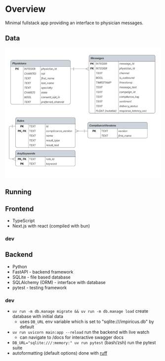 # Overview
Minimal fullstack app providing an interface to physician messages.
## Data
![db-diagram](assets/db-diagram.png)
## Running
## Frontend
- TypeScript
- Next.js with react (compiled with bun)
### dev
## Backend
- Python
- FastAPI - backend framework
- SQLite - file based database
- SQLAlchemy (ORM) - interface with database
- pytest - testing framework
### dev
- `uv run -m db.manage migrate && uv run -m db.manage load` create database with initial data
    - uses `DB_URL` env variable which is set to "sqlite:///impiricus.db" by default
- `uv run uvicorn main:app --reload` run the backend with live watch
    - can navigate to /docs for interactive swagger docs
- `DB_URL="sqlite:///:memory:" uv run pytest` (bash/zsh) run the pytest suite
- autoformatting (default options) done with [ruff](https://docs.astral.sh/ruff/formatter/)



